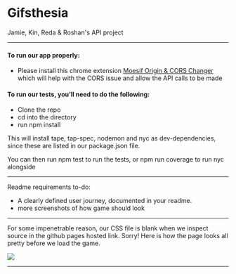 # Gifsthesia
Jamie, Kin, Reda &amp; Roshan's API project

---
#### To run our app properly:

- Please install this chrome extension [Moesif Origin & CORS Changer](https://chrome.google.com/webstore/detail/moesif-orign-cors-changer/digfbfaphojjndkpccljibejjbppifbc) which will help with the CORS issue and allow the API calls to be made

#### To run our tests, you’ll need to do the following:

- Clone the repo
- cd into the directory
- run npm install

This will install tape, tap-spec, nodemon and nyc as dev-dependencies, since these are listed in our package.json file.

You can then run npm test to run the tests, or npm run coverage to run nyc alongside

---

Readme requirements to-do:
- A clearly defined user journey, documented in your readme.
- more screenshots of how game should look


---

For some impenetrable reason, our CSS file is blank when we inspect source in the github pages hosted link. Sorry! Here is how the page looks all pretty before we load the game.

![](https://i.imgur.com/Tl2s88M.png)


---
